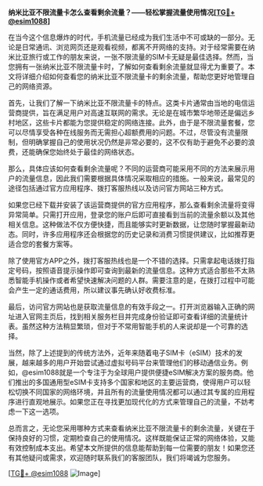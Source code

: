 **纳米比亚不限流量卡怎么查看剩余流量？——轻松掌握流量使用情况[[TG💪+ @esim1088](https://t.me/s/esim1088)]**

在当今这个信息爆炸的时代，手机流量已经成为我们生活中不可或缺的一部分。无论是日常通讯、浏览网页还是观看视频，都离不开网络的支持。对于经常需要在纳米比亚旅行或工作的朋友来说，一张不限流量的SIM卡无疑是最佳选择。然而，当您拥有一张纳米比亚不限流量卡时，了解如何查看剩余流量就显得尤为重要了。本文将详细介绍如何查看您的纳米比亚不限流量卡的剩余流量，帮助您更好地管理自己的网络资源。

首先，让我们了解一下纳米比亚不限流量卡的特点。这类卡片通常由当地的电信运营商提供，旨在满足用户对高速互联网的需求。无论是在城市繁华地带还是偏远乡村地区，这些卡片都能为您提供稳定的网络连接。此外，由于是不限流量套餐，您可以尽情享受各种在线服务而无需担心超额费用的问题。不过，尽管没有流量限制，但明确掌握自己的使用状况仍然是非常必要的，这不仅有助于避免不必要的浪费，还能确保您始终处于最佳的网络状态。

那么，具体应该如何查看剩余流量呢？不同的运营商可能采用不同的方法来展示用户的流量信息，因此我们需要根据具体情况采取相应的措施。一般来说，最常见的途径包括通过官方应用程序、拨打客服热线以及访问官方网站三种方式。

如果您已经下载并安装了该运营商提供的官方应用程序，那么查看剩余流量将变得异常简单。只需打开应用，登录您的账户后即可直接看到当前的流量余额以及其他相关信息。这种做法不仅方便快捷，而且能够实时更新数据，让您随时掌握最新动态。同时，许多应用程序还会根据您的历史记录和消费习惯提供建议，比如推荐更适合您的套餐方案等。

除了使用官方APP之外，拨打客服热线也是一个不错的选择。只需拿起电话拨打指定号码，按照语音提示操作即可查询到最新的流量信息。这种方式适合那些不太熟悉智能手机操作或者希望快速解决问题的人群。需要注意的是，在拨打过程中可能会产生一定的通话费用，所以建议事先确认好收费标准。

最后，访问官方网站也是获取流量信息的有效手段之一。打开浏览器输入正确的网址进入官网主页后，找到相关服务栏目并完成身份验证即可查看详细的流量统计表。虽然这种方法稍显繁琐，但对于不常用智能手机的人来说却是一个可靠的选择。

当然，除了上述提到的传统方法外，近年来随着电子SIM卡（eSIM）技术的发展，越来越多的用户开始尝试通过虚拟号码平台来管理他们的移动通信业务。例如，@esim1088就是一个专注于为全球用户提供便捷eSIM解决方案的服务商。他们推出的多国通用型eSIM卡支持多个国家和地区的主要运营商，使得用户可以轻松切换不同国家的网络环境，并且所有的流量使用情况都可以通过其专属的应用程序进行直观地展示。如果您正在寻找更加现代化的方式来管理自己的流量，不妨考虑一下这一选项。

总而言之，无论您采用哪种方式来查看纳米比亚不限流量卡的剩余流量，关键在于保持良好的习惯，定期检查自己的使用情况。这样既能保证正常的网络体验，又能有效控制成本支出。希望本文所提供的信息能帮助到每一位需要的朋友！如果您还有其他疑问或需求，欢迎随时联系我们的客服团队，我们将竭诚为您服务。

[[TG💪+ @esim1088](https://t.me/s/esim1088) ![Image](https://i.postimg.cc/4NQfJmqS/Snipaste-2025-05-13-00-14-12.png)]